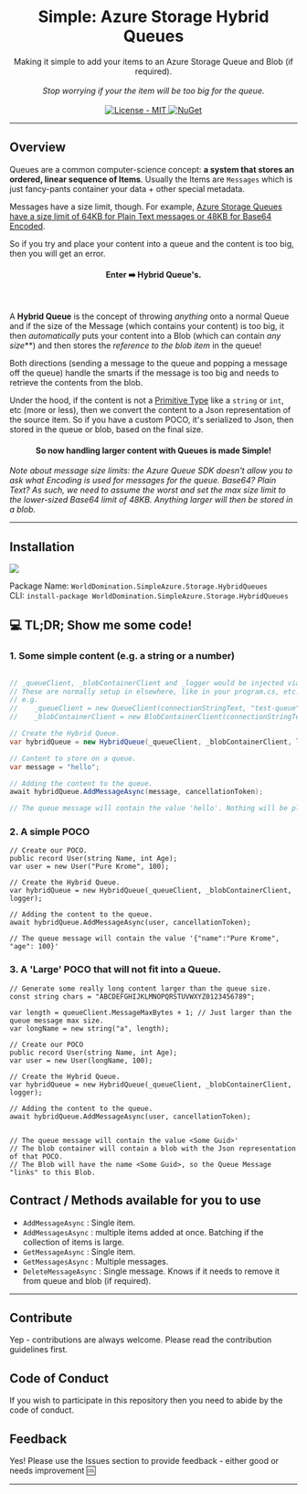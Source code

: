 <h1 align="center">Simple: Azure Storage Hybrid Queues</h1>

<div align="center">
  Making it simple to add your items to an Azure Storage Queue and Blob (if required).<br/><br/>
  <i>Stop worrying if your the item will be too big for the queue.</i>
</div>

<br />

<div align="center">
    <!-- License -->
    <a href="https://choosealicense.com/licenses/mit/">
    <img src="https://img.shields.io/badge/License-MIT-blue.svg?style=flat-square" alt="License - MIT" />
    </a>
    <!-- NuGet -->
    <a href="https://www.nuget.org/packages/WorldDomination.SimpleAzure.Storage.HybridQueues/">
    <img src="https://buildstats.info/nuget/WorldDomination.SimpleAzure.Storage.HybridQueues" alt="NuGet" />
    </a>
</div>


---
## Overview

Queues are a common computer-science concept: **a system that stores an ordered, linear sequence of Items**.
Usually the Items are `Messages` which is just fancy-pants container your data + other special metadata.

Messages have a size limit, though. For example, [Azure Storage Queues have a size limit of 64KB for Plain Text messages or 48KB for Base64 Encoded](https://learn.microsoft.com/en-us/azure/storage/queues/storage-queues-introduction).

So if you try and place your content into a queue and the content is too big, then you will get an error.

<h4 align="center">Enter ➡️ Hybrid Queue's.</h4>
<br/>

A **Hybrid Queue** is the concept of throwing _anything_ onto a normal Queue and if the size of the Message
(which contains your content) is too big, it then _automatically_ puts your content into a Blob (which
can contain _any size_**) and then stores the _reference to the blob item_ in the queue!

Both directions (sending a message to the queue and popping a message off the queue) handle the smarts if the message is
too big and needs to retrieve the contents from the blob.

Under the hood, if the content is not a [Primitive Type](https://learn.microsoft.com/en-us/dotnet/csharp/language-reference/builtin-types/built-in-types)
like a `string` or `int`, etc (more or less), then we convert the content to a Json representation of the source item.
So if you have a custom POCO, it's serialized to Json, then stored in the queue or blob, based on the final size.

<h4 align="center">So now handling larger content with Queues is made Simple!</h4>

_Note about message size limits: the Azure Queue SDK doesn't allow you to ask what Encoding is used for messages for the queue.
Base64? Plain Text? As such, we need to assume the worst and set the max size limit to the lower-sized Base64 limit of 48KB.
Anything larger will then be stored in a blob._

---

## Installation

[![](https://i.imgur.com/oLtAwq9.png)](https://www.nuget.org/packages/WorldDomination.SimpleAzure.Storage.HybridQueues/)

Package Name: `WorldDomination.SimpleAzure.Storage.HybridQueues`  
CLI: `install-package WorldDomination.SimpleAzure.Storage.HybridQueues`  

## 💻 TL;DR; Show me some code!

### 1. Some simple content (e.g. a string or a number)

```c#

// _queueClient, _blobContainerClient and _logger would be injected via your IoC/DI
// These are normally setup in elsewhere, like in your program.cs, etc.
// e.g.
//    _queueClient = new QueueClient(connectionStringText, "test-queue");
//    _blobContainerClient = new BlobContainerClient(connectionStringText, "test-container");

// Create the Hybrid Queue.
var hybridQueue = new HybridQueue(_queueClient, _blobContainerClient, logger);

// Content to store on a queue.
var message = "hello";

// Adding the content to the queue.
await hybridQueue.AddMessageAsync(message, cancellationToken);

// The queue message will contain the value 'hello'. Nothing will be placed into the blob container.
```

### 2. A simple POCO

```
// Create our POCO.
public record User(string Name, int Age);
var user = new User("Pure Krome", 100);

// Create the Hybrid Queue.
var hybridQueue = new HybridQueue(_queueClient, _blobContainerClient, logger);

// Adding the content to the queue.
await hybridQueue.AddMessageAsync(user, cancellationToken);

// The queue message will contain the value '{"name":"Pure Krome", "age": 100}'

```

### 3. A 'Large' POCO that will not fit into a Queue.

```
// Generate some really long content larger than the queue size.
const string chars = "ABCDEFGHIJKLMNOPQRSTUVWXYZ0123456789";

var length = queueClient.MessageMaxBytes + 1; // Just larger than the queue message max size.
var longName = new string("a", length);

// Create our POCO
public record User(string Name, int Age);
var user = new User(longName, 100);

// Create the Hybrid Queue.
var hybridQueue = new HybridQueue(_queueClient, _blobContainerClient, logger);

// Adding the content to the queue.
await hybridQueue.AddMessageAsync(user, cancellationToken);


// The queue message will contain the value <Some Guid>'
// The blob container will contain a blob with the Json representation of that POCO.
// The Blob will have the name <Some Guid>, so the Queue Message "links" to this Blob.
```

## Contract / Methods available for you to use

- `AddMessageAsync` : Single item.
- `AddMessagesAsync` : multiple items added at once. Batching if the collection of items is large.
- `GetMessageAsync` : Single item.
- `GetMessagesAsync` : Multiple messages.
- `DeleteMessageAsync` : Single message. Knows if it needs to remove it from queue and blob (if required).

---

## Contribute
Yep - contributions are always welcome. Please read the contribution guidelines first.

## Code of Conduct

If you wish to participate in this repository then you need to abide by the code of conduct.

## Feedback

Yes! Please use the Issues section to provide feedback - either good or needs improvement :cool:

---
